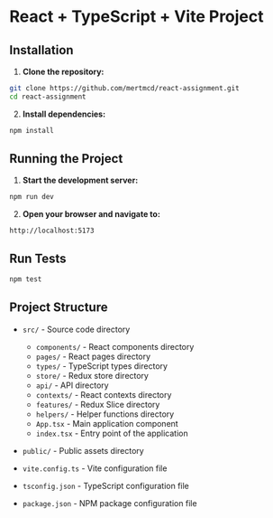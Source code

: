 # React + TypeScript + Vite Project

## Installation

1. **Clone the repository:**

```sh
git clone https://github.com/mertmcd/react-assignment.git
cd react-assignment
```

2. **Install dependencies:**

```sh
npm install
```

## Running the Project

1. **Start the development server:**

```sh
npm run dev
```

2. **Open your browser and navigate to:**

```
http://localhost:5173
```

## Run Tests

```sh
npm test
```

## Project Structure

- `src/` - Source code directory

  - `components/` - React components directory
  - `pages/` - React pages directory
  - `types/` - TypeScript types directory
  - `store/` - Redux store directory
  - `api/` - API directory
  - `contexts/` - React contexts directory
  - `features/` - Redux Slice directory
  - `helpers/` - Helper functions directory
  - `App.tsx` - Main application component
  - `index.tsx` - Entry point of the application

- `public/` - Public assets directory
- `vite.config.ts` - Vite configuration file
- `tsconfig.json` - TypeScript configuration file
- `package.json` - NPM package configuration file
